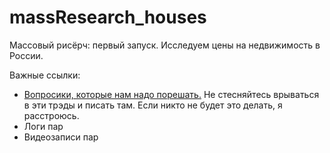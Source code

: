 # massResearch_houses

Массовый рисёрч: первый запуск. Исследуем цены на недвижимость в России.

Важные ссылки: 

* [Вопросики, которые нам надо порешать.](https://github.com/FUlyankin/massResearch_houses/issues) Не стесняйтесь врываться в эти трэды и писать там. Если никто не будет это делать, я расстроюсь. 
* Логи пар
* Видеозаписи пар


